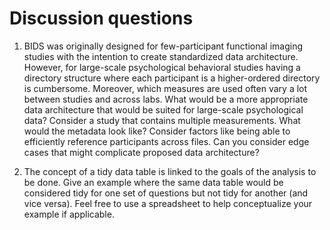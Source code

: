 # Discussion questions

1.	BIDS was originally designed for few-participant functional imaging studies with the intention to create standardized data architecture. However, for large-scale psychological behavioral studies having a directory structure where each participant is a higher-ordered directory is cumbersome. Moreover, which measures are used often vary a lot between studies and across labs. What would be a more appropriate data architecture that would be suited for large-scale psychological data? Consider a study that contains multiple measurements. What would the metadata look like? Consider factors like being able to efficiently reference participants across files. Can you consider edge cases that might complicate proposed data architecture?

2.	The concept of a tidy data table is linked to the goals of the analysis to be done. Give an example where the same data table would be considered tidy for one set of questions but not tidy for another (and vice versa). Feel free to use a spreadsheet to help conceptualize your example if applicable. 
